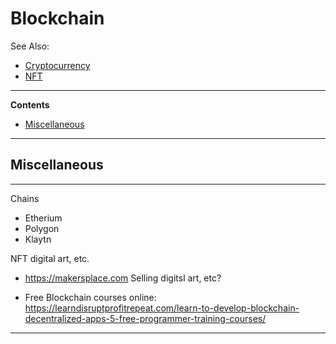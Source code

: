 # Blockchain

See Also:

- [Cryptocurrency](Cryptocurrency.md)
- [NFT](NFT.md)

---

**Contents**

- [Miscellaneous](Blockchain.md#miscellaneous)

---

## Miscellaneous

---


Chains

- Etherium
- Polygon
- Klaytn

NFT digital art, etc.

- https://makersplace.com  Selling digitsl art, etc?


- Free Blockchain courses online: https://learndisruptprofitrepeat.com/learn-to-develop-blockchain-decentralized-apps-5-free-programmer-training-courses/

---
